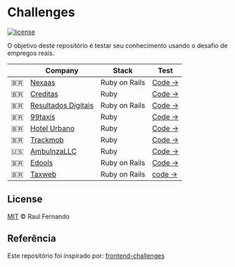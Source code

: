 # Challenges

[![license](https://img.shields.io/github/license/LFeh/frontend-challenges.svg)](/license)

O objetivo deste repositório é testar seu conhecimento usando o desafio de empregos reais.

| | Company | Stack | Test
|--|--|--|--
| :brazil: | [Nexaas](http://www.nexaas.com/) | Ruby on Rails | [Code →](https://github.com/myfreecomm/desafio-programacao-1)
| :brazil: | [Creditas](http://www.creditas.com.br) | Ruby | [Code →](https://github.com/Creditas/challenge/tree/master/backend)
| :brazil: | [Resultados Digitais](http://https://resultadosdigitais.com.br/) | Ruby on Rails | [Code →](https://github.com/ResultadosDigitais/pope-challenge)
| :brazil: | [99taxis](http://99app.com/) | Ruby | [Code →](https://github.com/99Taxis/recruiting-challenge)
| :brazil: | [Hotel Urbano](https://www.hotelurbano.com/) | Ruby | [Code →](https://github.com/HotelUrbano/challenge-bravo)
| :brazil: | [Trackmob](https://trackmob.com.br/) | Ruby | [Code →](https://github.com/Trackmob/trackmob-backend-test)
| :us: | [AmbulnzaLLC](http://www.ambulnz.com/) | Ruby | [Code →](https://github.com/AmbulnzLLC/backend-challenge)
| :brazil: | [Edools](https://www.edools.com/) | Ruby on Rails | [Code →](https://github.com/Edools/quero-trabalhar-no-edools_backend)
| :brazil: | [Taxweb](http://www.taxweb.com.br/) | Ruby on Rails | [code →](https://github.com/taxweb/avaliacao_rails_developer)

## License

[MIT](/license) &copy; Raul Fernando

## Referência

Este repositório foi inspirado por: [frontend-challenges](https://github.com/LFeh/frontend-challenges/tree/master/.github)
